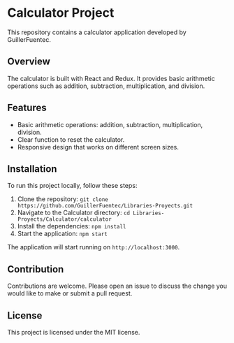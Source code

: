 # Calculator Project

This repository contains a calculator application developed by GuillerFuentec.

## Overview

The calculator is built with React and Redux. It provides basic arithmetic operations such as addition, subtraction, multiplication, and division.

## Features

- Basic arithmetic operations: addition, subtraction, multiplication, division.
- Clear function to reset the calculator.
- Responsive design that works on different screen sizes.

## Installation

To run this project locally, follow these steps:

1. Clone the repository: `git clone https://github.com/GuillerFuentec/Libraries-Proyects.git`
2. Navigate to the Calculator directory: `cd Libraries-Proyects/Calculator/calculator`
3. Install the dependencies: `npm install`
4. Start the application: `npm start`

The application will start running on `http://localhost:3000`.

## Contribution

Contributions are welcome. Please open an issue to discuss the change you would like to make or submit a pull request.

## License

This project is licensed under the MIT license.

